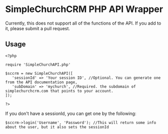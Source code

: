 SimpleChurchCRM PHP API Wrapper
=======

Currently, this does not support all of the functions of the API. If you add to it, please submit a pull request.

## Usage

```
<?php

require 'SimpleChurchAPI.php'

$sccrm = new SimpleChurchAPI([
   'sessionId' => 'Your session ID', //Optional. You can generate one from the API documentation page, 
   'subDomain' => 'mychurch', //Required. the subdomain of simplechurchcrm.com that points to your account.
]);

?>
```
If you don't have a sessionId, you can get one by the following:

```
$sccrm->login('Username', 'Password'); //This will return some info about the user, but it also sets the sessionId
```
